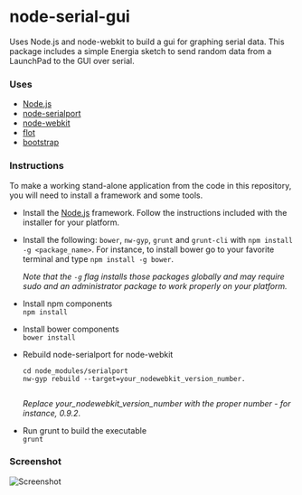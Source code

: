 # node-serial-gui

Uses Node.js and node-webkit to build a gui for graphing serial data. This package includes a simple Energia sketch to send random data from a LaunchPad to the GUI over serial. 

### Uses
* [Node.js](nodejs.org)
* [node-serialport](https://github.com/voodootikigod/node-serialport)
* [node-webkit](https://github.com/rogerwang/node-webkit)
* [flot](http://www.flotcharts.org)
* [bootstrap](http://getbootstrap.com)

### Instructions

To make a working stand-alone application from the code in this repository, you will need to install a framework and some tools.

* Install the [Node.js](nodejs.org) framework. Follow the instructions included with the installer for your platform.
* Install the following: ```bower```, ```nw-gyp```, ```grunt``` and ```grunt-cli``` with ```npm install -g <package_name>```. For instance, to install bower go to your favorite terminal and type ```npm install -g bower```. 

	*Note that the ```-g``` flag installs those packages globally and may require sudo and an administrator package to work properly on your platform.*

* Install npm components  
	```npm install```
* Install bower components  
	```bower install```
* Rebuild node-serialport for node-webkit  
	```
	cd node_modules/serialport    
	nw-gyp rebuild --target=your_nodewebkit_version_number.
		
	```
	*Replace your_nodewebkit_version_number with the proper number - for instance, 0.9.2*.
* Run grunt to build the executable  
	```grunt```


### Screenshot
![Screenshot](screenshot.png)
